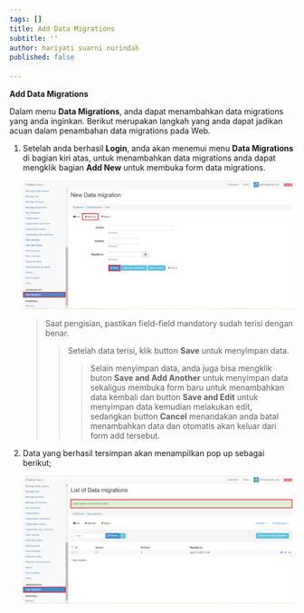 ```yaml
---
tags: []
title: Add Data Migrations
subtitle: ''
author: hariyati suarni nurindah
published: false

---
```

**Add Data Migrations**

Dalam menu **Data Migrations**, anda dapat menambahkan data migrations yang anda inginkan. Berikut merupakan langkah yang anda dapat jadikan acuan dalam penambahan data migrations pada Web.

1. Setelah anda berhasil **Login**, anda akan menemui menu **Data Migrations** di bagian kiri atas, untuk menambahkan data migrations anda dapat mengklik bagian **Add New** untuk membuka form data migrations.

   ![](/uploads/datamigrations6.PNG)

   > Saat pengisian, pastikan field-field mandatory sudah terisi dengan benar.
   >
   > > Setelah data terisi, klik button **Save** untuk menyimpan data.
   > >
   > > > Selain menyimpan data, anda juga bisa mengklik buton **Save and Add Another** untuk menyimpan data sekaligus membuka form baru untuk menambahkan data kembali dan button **Save and Edit** untuk menyimpan data kemudian melakukan edit, sedangkan button **Cancel** menandakan anda batal menambahkan data dan otomatis akan keluar dari form add tersebut.
2. Data yang berhasil tersimpan akan menampilkan pop up sebagai berikut;

   ![](/uploads/datamigrations1.PNG)